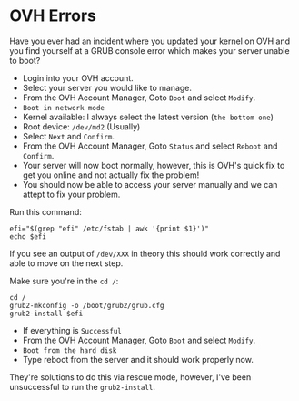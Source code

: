 # OVH Errors
Have you ever had an incident where you updated your kernel on OVH and you find yourself at a GRUB console error which makes your server unable to boot?

- Login into your OVH account.
- Select your server you would like to manage.
- From the OVH Account Manager, Goto `Boot` and select `Modify`.
- `Boot in network mode`
- Kernel available: I always select the latest version (`the bottom one`)
- Root device: `/dev/md2` (Usually)
- Select `Next` and `Confirm`.
- From the OVH Account Manager, Goto `Status` and select `Reboot` and `Confirm`.
- Your server will now boot normally, however, this is OVH's quick fix to get you online and not actually fix the problem!
- You should now be able to access your server manually and we can attept to fix your problem.

Run this command:
```
efi="$(grep "efi" /etc/fstab | awk '{print $1}')"
echo $efi
```
If you see an output of `/dev/XXX` in theory this should work correctly and able to move on the next step.

Make sure you're in the `cd /`:
```
cd /
grub2-mkconfig -o /boot/grub2/grub.cfg
grub2-install $efi
```

- If everything is `Successful`
- From the OVH Account Manager, Goto `Boot` and select `Modify`.
- `Boot from the hard disk`
- Type reboot from the server and it should work properly now.

They're solutions to do this via rescue mode, however, I've been unsuccessful to run the `grub2-install`.
